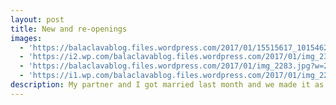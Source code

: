 ```yaml
---
layout: post
title: New and re-openings
images:
  - 'https://balaclavablog.files.wordpress.com/2017/01/15515617_10154620332291352_1703444733_o.jpg?w=300&h=183'
  - 'https://i2.wp.com/balaclavablog.files.wordpress.com/2017/01/img_2300.jpg?w=319&h=425&crop&ssl=1'
  - 'https://balaclavablog.files.wordpress.com/2017/01/img_2283.jpg?w=225&h=300'
  - 'https://i1.wp.com/balaclavablog.files.wordpress.com/2017/01/img_2289.jpg?w=319&h=425&crop&ssl=1'
description: My partner and I got married last month and we made it as Balaclava a wedding as we could. Here’s a shout out to all the local businesses that were involved
---
```

